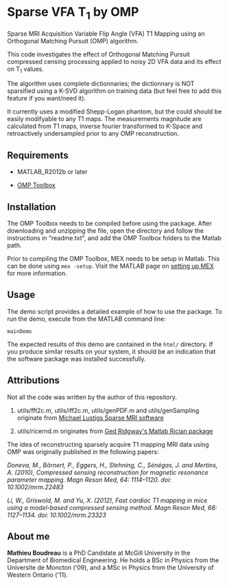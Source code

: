 # Sparse VFA T<sub>1</sub> by OMP

Sparse MRI Acquisition Variable Flip Angle (VFA) T1 Mapping using an Orthogonal Matching Pursuit (OMP) algorithm. 

This code investigates the effect of Orthogonal Matching Pursuit compressed censing processing applied to noisy 2D VFA data 
and its effect on T<sub>1</sub> values. 

The algorithm uses complete dictionnaries; the dictionnary is NOT sparsified using a K-SVD algorithm on training data (but 
feel free to add this feature if you want/need it).

It currently uses a modified Shepp-Logan phantom, but the could should be easily modifyable to any T1 maps. The measurements 
magnitude are calculated from T1 maps, inverse fourier transformed to K-Space and retroactively undersampled prior to any
OMP reconstruction.

## Requirements

* MATLAB_R2012b or later

* [OMP Toolbox](http://www.cs.technion.ac.il/~ronrubin/software.html)

## Installation

The OMP Toolbox needs to be compiled before using the package. After downloading and  unzipping the file, open the directory
and follow the instructions in "readme.txt", and add the OMP Toolbox folders to the Matlab path.

Prior to compiling the OMP Toolbox, MEX needs to be setup in Matlab. This can be done using `mex -setup`. Visit the MATLAB
page on [setting up MEX](https://www.mathworks.com/help/matlab/matlab_external/changing-default-compiler.html) for more 
information.

## Usage

The demo script provides a detailed example of how to use the package. To run the demo, execute from the MATLAB command line:

`mainDemo`

The expected results of this demo are contained in the `html/` directory. If you produce similar results on your system, it
should be an indication that the software package was installed successfully.

## Attributions

Not all the code was written by the author of this repository.

1. utils/fft2c.m, utils/iff2c.m, utils/genPDF.m and utils/genSampling originate from [Michael Lustigs Sparse MRI software](http://www.eecs.berkeley.edu/~mlustig/Software.html)

2. utils/ricernd.m originates from [Ged Ridgway's Matlab Rician package](https://www.mathworks.com/matlabcentral/fileexchange/14237-ricerician-distribution)

The idea of reconstructing sparsely acquire T1 mapping MRI data using OMP was originally published in the following papers:

*Doneva, M., Börnert, P., Eggers, H., Stehning, C., Sénégas, J. and Mertins, A. (2010), Compressed sensing reconstruction for magnetic resonance parameter mapping. Magn Reson Med, 64: 1114–1120. doi: 10.1002/mrm.22483*

*Li, W., Griswold, M. and Yu, X. (2012), Fast cardiac T1 mapping in mice using a model-based compressed sensing method. Magn Reson Med, 68: 1127–1134. doi: 10.1002/mrm.23323*

## About me

**Mathieu Boudreau** is a PhD Candidate at McGill University in the Department of Biomedical Engineering.
He holds a BSc in Physics from the Universite de Moncton ('09), and a MSc in Physics from the University 
of Western Ontario ('11).